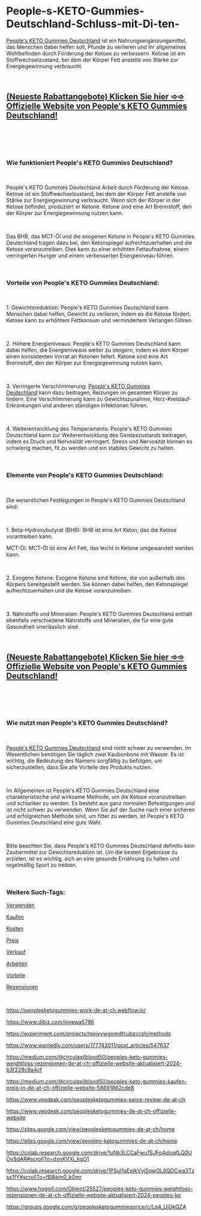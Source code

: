 # People-s-KETO-Gummies-Deutschland-Schluss-mit-Di-ten-
<p><a href="https://peoples-ketogummies-de-at-ch.webflow.io/">People's KETO Gummies Deutschland</a>&nbsp;ist ein Nahrungserg&auml;nzungsmittel, das Menschen dabei helfen soll, Pfunde zu verlieren und ihr allgemeines Wohlbefinden durch F&ouml;rderung der Ketose zu verbessern. Ketose ist ein Stoffwechselzustand, bei dem der K&ouml;rper Fett anstelle von St&auml;rke zur Energiegewinnung verbraucht.</p>
<p>&nbsp;</p>
<h2><strong><a href="https://fitbreathing.com/recommends/peoples-keto-gummies-de/">(Neueste Rabattangebote) Klicken Sie hier ➾➾ Offizielle Website von People's KETO Gummies Deutschland!</a></strong></h2>
<p>&nbsp;</p>
<p><a href="https://fitbreathing.com/recommends/peoples-keto-gummies-de/"><img src="https://storage.penzu.com/g/UYucshWy5GSoUjQE" alt="" border="0" /></a></p>
<p>&nbsp;</p>
<h3><strong>Wie funktioniert People's KETO Gummies Deutschland?</strong></h3>
<p>&nbsp;</p>
<p>People's KETO Gummies Deutschland Arbeit durch F&ouml;rderung der Ketose. Ketose ist ein Stoffwechselzustand, bei dem der K&ouml;rper Fett anstelle von St&auml;rke zur Energiegewinnung verbraucht. Wenn sich der K&ouml;rper in der Ketose befindet, produziert er Ketone. Ketone sind eine Art Brennstoff, den der K&ouml;rper zur Energiegewinnung nutzen kann.</p>
<p>&nbsp;</p>
<p>Das BHB, das MCT-&Ouml;l und die exogenen Ketone in People's KETO Gummies Deutschland tragen dazu bei, den Ketonspiegel aufrechtzuerhalten und die Ketose voranzutreiben. Dies kann zu einer erh&ouml;hten Fettaufnahme, einem verringerten Hunger und einem verbesserten Energieniveau f&uuml;hren.</p>
<p>&nbsp;</p>
<h3><strong>Vorteile von People's KETO Gummies Deutschland:</strong></h3>
<p>&nbsp;</p>
<p>1. Gewichtsreduktion: People's KETO Gummies Deutschland kann Menschen dabei helfen, Gewicht zu verlieren, indem es die Ketose f&ouml;rdert. Ketose kann zu erh&ouml;htem Fettkonsum und vermindertem Verlangen f&uuml;hren.</p>
<p>&nbsp;</p>
<p>2. H&ouml;here Energieniveaus: People's KETO Gummies Deutschland kann dabei helfen, die Energieniveaus weiter zu steigern, indem es dem K&ouml;rper einen konsistenten Vorrat an Ketonen liefert. Ketone sind eine Art Brennstoff, den der K&ouml;rper zur Energiegewinnung nutzen kann.</p>
<p>&nbsp;</p>
<p>3. Verringerte Verschlimmerung:&nbsp;<a href="https://peoples-keto-gummies-de.webflow.io/">People's KETO Gummies Deutschland</a>&nbsp;kann dazu beitragen, Reizungen im gesamten K&ouml;rper zu lindern. Eine Verschlimmerung kann zu Gewichtszunahme, Herz-Kreislauf-Erkrankungen und anderen st&auml;ndigen Infektionen f&uuml;hren.</p>
<p>&nbsp;</p>
<p>4. Weiterentwicklung des Temperaments: People's KETO Gummies Deutschland kann zur Weiterentwicklung des Geisteszustands beitragen, indem es Druck und Nervosit&auml;t verringert. Stress und Nervosit&auml;t k&ouml;nnen es schwierig machen, fit zu werden und ein stabiles Gewicht zu halten.</p>
<p>&nbsp;</p>
<h3><strong>Elemente von People's KETO Gummies Deutschland:</strong></h3>
<p>&nbsp;</p>
<p>Die wesentlichen Festlegungen in People's KETO Gummies Deutschland sind:</p>
<p>&nbsp;</p>
<p>1. Beta-Hydroxybutyrat (BHB): BHB ist eine Art Keton, das die Ketose vorantreiben kann.</p>
<p>MCT-&Ouml;l: MCT-&Ouml;l ist eine Art Fett, das leicht in Ketone umgewandelt werden kann.</p>
<p>&nbsp;</p>
<p>2. Exogene Ketone: Exogene Ketone sind Ketone, die von au&szlig;erhalb des K&ouml;rpers bereitgestellt werden. Sie k&ouml;nnen dabei helfen, den Ketonspiegel aufrechtzuerhalten und die Ketose voranzutreiben.</p>
<p>&nbsp;</p>
<p>3. N&auml;hrstoffe und Mineralien: People's KETO Gummies Deutschland enth&auml;lt ebenfalls verschiedene N&auml;hrstoffe und Mineralien, die f&uuml;r eine gute Gesundheit unerl&auml;sslich sind.</p>
<p>&nbsp;</p>
<h2><strong><a href="https://fitbreathing.com/recommends/peoples-keto-gummies-de/">(Neueste Rabattangebote) Klicken Sie hier ➾➾ Offizielle Website von People's KETO Gummies Deutschland!</a></strong></h2>
<p>&nbsp;</p>
<p><a href="https://fitbreathing.com/recommends/peoples-keto-gummies-de/"><img src="https://storage.penzu.com/g/rgQucy5gTiCCh5oi" alt="" border="0" /></a></p>
<p>&nbsp;</p>
<h3><strong>Wie nutzt man People's KETO Gummies Deutschland?</strong></h3>
<p>&nbsp;</p>
<p><a href="https://colab.research.google.com/drive/1s6kgSG3Ddeh0xd-xRoERIizsc8VJDUi7?usp=sharing">People's KETO Gummies Deutschland</a>&nbsp;sind nicht schwer zu verwenden. Im Wesentlichen ben&ouml;tigen Sie t&auml;glich zwei Kaubonbons mit Wasser. Es ist wichtig, die Bedeutung des Namens sorgf&auml;ltig zu befolgen, um sicherzustellen, dass Sie alle Vorteile des Produkts nutzen.</p>
<p>&nbsp;</p>
<p>Im Allgemeinen ist People's KETO Gummies Deutschland eine charakteristische und wirksame Methode, um die Ketose voranzutreiben und schlanker zu werden. Es besteht aus ganz normalen Befestigungen und ist nicht schwer zu verwenden. Wenn Sie auf der Suche nach einer sicheren und erfolgreichen Methode sind, um fitter zu werden, ist People's KETO Gummies Deutschland eine gute Wahl.</p>
<p>&nbsp;</p>
<p>Bitte beachten Sie, dass People's KETO Gummies Deutschland definitiv kein Zaubermittel zur Gewichtsreduktion ist. Um die besten Ergebnisse zu erzielen, ist es wichtig, sich an eine gesunde Ern&auml;hrung zu halten und regelm&auml;&szlig;ig Sport zu treiben.</p>
<p>&nbsp;</p>
<h3><strong>Weitere Such-Tags:</strong></h3>
<p><a href="https://fitbreathing.com/peoples-keto-gummies-uk/">Verwenden</a></p>
<p><a href="https://peoples-keto-gummies-uk-cost-89eec3.webflow.io/">Kaufen</a></p>
<p><a href="https://www.heritagefoundationpak.org/Topic/People's-KETO-Gummies-Deutschland">Kosten</a></p>
<p><a href="https://hackmd.io/@PeoplesKetoGummiesUK/H10gJzIR3">Preis</a></p>
<p><a href="https://peoples-keto-gummies-deutschland.webflow.io/">Verkauf</a></p>
<p><a href="https://sg.wantedly.com/users/177568080/post_articles/546129">Arbeiten</a></p>
<p><a href="https://sites.google.com/view/peoples-keto-gummies-de/home">Vorteile</a></p>
<p><a href="https://www.heritagefoundationpak.org/Topic/People's-KETO-Gummies-Deutschland-Official-Website">Rezensionen</a></p>
<p>&nbsp;</p>
<p><a href="https://peoplesketogummies-work-de-at-ch.webflow.io/">https://peoplesketogummies-work-de-at-ch.webflow.io/</a></p>
<p><a href="https://www.dibiz.com/joyewa5786">https://www.dibiz.com/joyewa5786</a></p>
<p><a href="https://experiment.com/projects/tepjvywgomdfcubzccsh/methods">https://experiment.com/projects/tepjvywgomdfcubzccsh/methods</a></p>
<p><a href="https://www.wantedly.com/users/177742011/post_articles/547637">https://www.wantedly.com/users/177742011/post_articles/547637</a></p>
<p><a href="https://medium.com/@circulaxilblood50/peoples-keto-gummies-weightloss-rezensionen-de-at-ch-offizielle-website-aktualisiert-2024-b3f228c9a4cf">https://medium.com/@circulaxilblood50/peoples-keto-gummies-weightloss-rezensionen-de-at-ch-offizielle-website-aktualisiert-2024-b3f228c9a4cf</a></p>
<p><a href="https://medium.com/@circulaxilblood50/peoples-keto-gummies-kaufen-preis-in-de-at-ch-offizielle-website-58691862cde8">https://medium.com/@circulaxilblood50/peoples-keto-gummies-kaufen-preis-in-de-at-ch-offizielle-website-58691862cde8</a></p>
<p><a href="https://www.yepdesk.com/peoplesketogummies-peice-review-de-at-ch">https://www.yepdesk.com/peoplesketogummies-peice-review-de-at-ch</a></p>
<p><a href="https://www.yepdesk.com/peoplesketogummies-de-at-ch-offizielle-website">https://www.yepdesk.com/peoplesketogummies-de-at-ch-offizielle-website</a></p>
<p><a href="https://sites.google.com/view/peoplesketogummies-de-at-ch/home">https://sites.google.com/view/peoplesketogummies-de-at-ch/home</a></p>
<p><a href="https://sites.google.com/view/peoples-ketogummies-de-at-ch/home">https://sites.google.com/view/peoples-ketogummies-de-at-ch/home</a></p>
<p><a href="https://colab.research.google.com/drive/1uNk3LCCaFwu1SJFo4pluqfLQ0UOvSdAR#scrollTo=dxnKVXi_kgO1">https://colab.research.google.com/drive/1uNk3LCCaFwu1SJFo4pluqfLQ0UOvSdAR#scrollTo=dxnKVXi_kgO1</a></p>
<p><a href="https://colab.research.google.com/drive/1PSuI1qEplkVyjSqwOL9QDCwa3Tzsx1fY#scrollTo=fB8jkm0_k0mr">https://colab.research.google.com/drive/1PSuI1qEplkVyjSqwOL9QDCwa3Tzsx1fY#scrollTo=fB8jkm0_k0mr</a></p>
<p><a href="https://www.hoggit.com/Object/25527/peoples-keto-gummies-weightloss-rezensionen-de-at-ch-offizielle-website-aktualisiert-2024-peoples-ke">https://www.hoggit.com/Object/25527/peoples-keto-gummies-weightloss-rezensionen-de-at-ch-offizielle-website-aktualisiert-2024-peoples-ke</a></p>
<p><a href="https://groups.google.com/g/peoplesketogummiesprice/c/Lq4_UjDkQZA">https://groups.google.com/g/peoplesketogummiesprice/c/Lq4_UjDkQZA</a></p>
